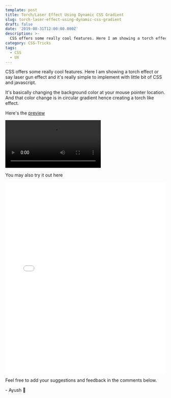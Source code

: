 ```yaml
---
template: post
title: Torch/Laser Effect Using Dynamic CSS Gradient
slug: torch-laser-effect-using-dynamic-css-gradient
draft: false
date: '2019-08-31T12:00:00.000Z'
description: >-
  CSS offers some really cool features. Here I am showing a torch effect or say laser gun effect and it's really simple to implement with little bit of CSS and javascript.
category: CSS-Tricks
tags:
  - CSS
  - UX
---
```


CSS offers some really cool features. Here I am showing a torch effect or say laser gun effect and it's really simple to implement with little bit of CSS and javascript.

It's basically changing the background color at your mouse pointer location. And that color change is in circular gradient hence creating a torch like effect.

Here's the [preview](https://css.heyayush.com/hover/Laser-torch/)

<div>
  <video src="/media/torch-laser-effect.mp4" autoplay loop></video>
</div>

You may also try it out here

<div>
  <iframe height="600" style="width: 100%;" scrolling="no" title="Torch effect | Laser effect" src="//codepen.io/heyayush/embed/ExYvwxr/?height=600&theme-id=0&default-tab=css,result" frameborder="no" allowtransparency="true" allowfullscreen="true">
    See the Pen <a href='https://codepen.io/heyayush/pen/ExYvwxr/'>Torch effect | Laser effect</a> by Ayush Sharma
    (<a href='https://codepen.io/heyayush'>@heyayush</a>) on <a href='https://codepen.io'>CodePen</a>.
  </iframe>
</div>

Feel free to add your suggestions and feedback in the comments below.

\- Ayush 🙂
